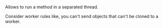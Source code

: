 Allows to run a method in a separated thread.

Consider worker rules like, you can't send objects that can't be cloned to a worker.

